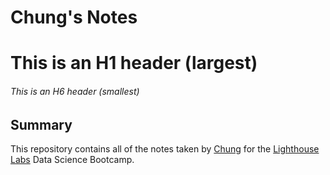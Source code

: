 # Chung's Notes
# This is an H1 header (largest)
###### This is an H6 header (smallest)
## Summary 
This repository contains all of the notes taken by [Chung](https://github.com/cleungpele) for the [Lighthouse Labs](https://www.lighthouselabs.ca) Data Science Bootcamp.